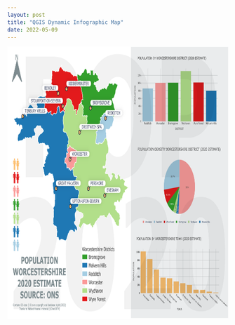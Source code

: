 ```yaml
---
layout: post
title: "QGIS Dynamic Infographic Map"
date: 2022-05-09
---
```


<img src="/worcestershire_population.png" alt="SketchUp1" style="width:877;height:620px;">

